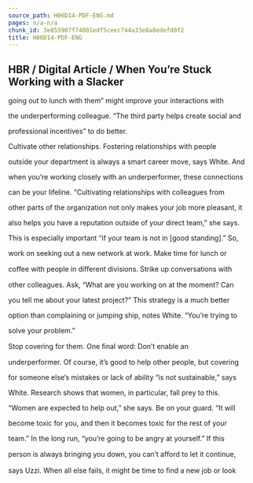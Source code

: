```yaml
---
source_path: H06D14-PDF-ENG.md
pages: n/a-n/a
chunk_id: 3e855907f74001edf5ceec744a33e8a8edefd0f2
title: H06D14-PDF-ENG
---
```

## HBR / Digital Article / When You’re Stuck Working with a Slacker

going out to lunch with them” might improve your interactions with

the underperforming colleague. “The third party helps create social and

professional incentives” to do better.

Cultivate other relationships. Fostering relationships with people

outside your department is always a smart career move, says White. And

when you’re working closely with an underperformer, these connections

can be your lifeline. “Cultivating relationships with colleagues from

other parts of the organization not only makes your job more pleasant, it

also helps you have a reputation outside of your direct team,” she says.

This is especially important “if your team is not in [good standing].” So,

work on seeking out a new network at work. Make time for lunch or

coﬀee with people in diﬀerent divisions. Strike up conversations with

other colleagues. Ask, “What are you working on at the moment? Can

you tell me about your latest project?” This strategy is a much better

option than complaining or jumping ship, notes White. “You’re trying to

solve your problem.”

Stop covering for them. One ﬁnal word: Don’t enable an

underperformer. Of course, it’s good to help other people, but covering

for someone else’s mistakes or lack of ability “is not sustainable,” says

White. Research shows that women, in particular, fall prey to this.

“Women are expected to help out,” she says. Be on your guard. “It will

become toxic for you, and then it becomes toxic for the rest of your

team.” In the long run, “you’re going to be angry at yourself.” If this

person is always bringing you down, you can’t aﬀord to let it continue,

says Uzzi. When all else fails, it might be time to ﬁnd a new job or look
